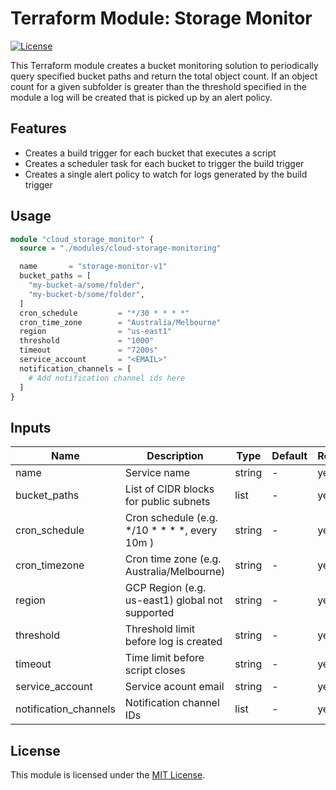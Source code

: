 # Terraform Module: Storage Monitor

[![License](https://img.shields.io/badge/license-MIT-blue.svg)](https://opensource.org/licenses/MIT)

This Terraform module creates a bucket monitoring solution to periodically query specified bucket paths and return the total object count. If an object count for a given subfolder is greater than the threshold specified in the module a log will be created that is picked up by an alert policy.

## Features

- Creates a build trigger for each bucket that executes a script
- Creates a scheduler task for each bucket to trigger the build trigger
- Creates a single alert policy to watch for logs generated by the build trigger

## Usage

```terraform
module "cloud_storage_monitor" {
  source = "./modules/cloud-storage-monitoring"

  name       = "storage-monitor-v1"
  bucket_paths = [
    "my-bucket-a/some/folder",
    "my-bucket-b/some/folder",
  ]
  cron_schedule         = "*/30 * * * *"
  cron_time_zone        = "Australia/Melbourne"
  region                = "us-east1"
  threshold             = "1000"
  timeout               = "7200s"
  service_account       = "<EMAIL>"
  notification_channels = [
    # Add notification channel ids here
  ]
}
```

## Inputs

| Name                    | Description                                             | Type   | Default     | Required |
|-------------------------|---------------------------------------------------------|--------|-------------|----------|
| name                    | Service name                                            | string | -           | yes      |
| bucket_paths            | List of CIDR blocks for public subnets                  | list   | -           | yes      |
| cron_schedule           | Cron schedule (e.g. */10 * * * *, every 10m )           | string | -           | yes      |
| cron_timezone           | Cron time zone (e.g. Australia/Melbourne)               | string | -           | yes      |
| region                  | GCP Region (e.g. us-east1) global not supported         | string | -           | yes      |
| threshold               | Threshold limit before log is created                   | string | -           | yes      |
| timeout                 | Time limit before script closes                         | string | -           | yes      |
| service_account         | Service acount email                                    | string | -           | yes      |
| notification_channels   | Notification channel IDs                                | list   | -           | yes      |


## License

This module is licensed under the [MIT License](LICENSE).
